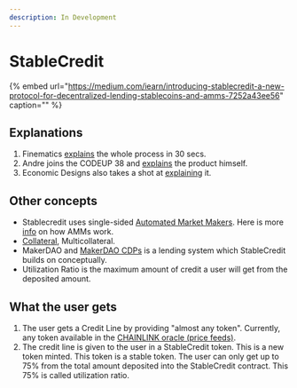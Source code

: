```yaml
---
description: In Development
---
```


# StableCredit

{% embed url="https://medium.com/iearn/introducing-stablecredit-a-new-protocol-for-decentralized-lending-stablecoins-and-amms-7252a43ee56" caption="" %}

## Explanations

1. Finematics [explains](https://twitter.com/finematics/status/1305188626008100865) the whole process in 30 secs.
2. Andre joins the CODEUP 38 and [explains](https://www.youtube.com/watch?v=bdC3rNDChbw&feature=youtu.be&t=2002) the product himself.
3. Economic Designs also takes a shot at [explaining](https://twitter.com/lisajytan/status/1304584889237270528) it.

## Other concepts

- Stablecredit uses single-sided [Automated Market Makers](https://docs.yearn.finance/defi-glossary#automated-market-maker). Here is more [info](https://www.youtube.com/watch?v=842acSWmBC4&t=336s) on how AMMs work.
- [Collateral](https://docs.yearn.finance/defi-glossary#collateralization), Multicollateral.
- MakerDAO and [MakerDAO CDPs](https://docs.yearn.finance/defi-glossary#maker) is a lending system which StableCredit builds on conceptually.
- Utilization Ratio is the maximum amount of credit a user will get from the deposited amount.

## What the user gets

1. The user gets a Credit Line by providing "almost any token". Currently, any token available in the [CHAINLINK oracle \(price feeds\)](https://feeds.chain.link/).
2. The credit line is given to the user in a StableCredit token. This is a new token minted. This token is a stable token. The user can only get up to 75% from the total amount deposited into the StableCredit contract. This 75% is called utilization ratio.

